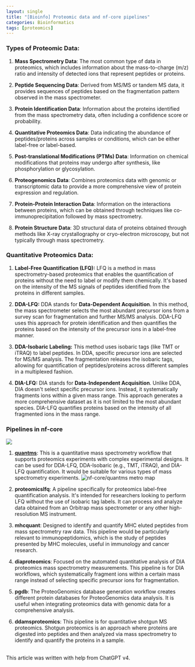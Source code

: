 ```yaml
---
layout: single
title: "[Bioinfo] Proteomic data and nf-core pipelines"
categories: Bioinformatics
tags: [proteomics]
---
```


### Types of Proteomic Data:

1. **Mass Spectrometry Data**: The most common type of data in proteomics, which includes information about the mass-to-charge (m/z) ratio and intensity of detected ions that represent peptides or proteins.

2. **Peptide Sequencing Data**: Derived from MS/MS or tandem MS data, it provides sequences of peptides based on the fragmentation pattern observed in the mass spectrometer.

3. **Protein Identification Data**: Information about the proteins identified from the mass spectrometry data, often including a confidence score or probability.

4. **Quantitative Proteomics Data**: Data indicating the abundance of peptides/proteins across samples or conditions, which can be either label-free or label-based.

5. **Post-translational Modifications (PTMs) Data**: Information on chemical modifications that proteins may undergo after synthesis, like phosphorylation or glycosylation.

6. **Proteogenomics Data**: Combines proteomics data with genomic or transcriptomic data to provide a more comprehensive view of protein expression and regulation.

7. **Protein-Protein Interaction Data**: Information on the interactions between proteins, which can be obtained through techniques like co-immunoprecipitation followed by mass spectrometry.

8. **Protein Structure Data**: 3D structural data of proteins obtained through methods like X-ray crystallography or cryo-electron microscopy, but not typically through mass spectrometry.

### Quantitative Proteomics Data:

1. **Label-Free Quantification (LFQ):**
   LFQ is a method in mass spectrometry-based proteomics that enables the quantification of proteins without the need to label or modify them chemically. It's based on the intensity of the MS signals of peptides identified from the proteins in different samples.

2. **DDA-LFQ:**
   DDA stands for **Data-Dependent Acquisition**. In this method, the mass spectrometer selects the most abundant precursor ions from a survey scan for fragmentation and further MS/MS analysis. DDA-LFQ uses this approach for protein identification and then quantifies the proteins based on the intensity of the precursor ions in a label-free manner.

3. **DDA-Isobaric Labeling:**
   This method uses isobaric tags (like TMT or iTRAQ) to label peptides. In DDA, specific precursor ions are selected for MS/MS analysis. The fragmentation releases the isobaric tags, allowing for quantification of peptides/proteins across different samples in a multiplexed fashion.

4. **DIA-LFQ:**
   DIA stands for **Data-Independent Acquisition**. Unlike DDA, DIA doesn't select specific precursor ions. Instead, it systematically fragments ions within a given mass range. This approach generates a more comprehensive dataset as it is not limited to the most abundant species. DIA-LFQ quantifies proteins based on the intensity of all fragmented ions in the mass range. 

### Pipelines in nf-core

![](../../images/2024-03-14-lcms-proteomic-data/2024-03-14-16-59-03-image.png)

1. [**quantms**](https://nf-co.re/quantms): This is a quantitative mass spectrometry workflow that supports proteomics experiments with complex experimental designs. It can be used for DDA-LFQ, DDA-Isobaric (e.g., TMT, iTRAQ), and DIA-LFQ quantification. It would be suitable for various types of mass spectrometry experiments.
   ![nf-core/quantms metro map](https://raw.githubusercontent.com/nf-core/quantms/1.2.0//docs/images/quantms_metro.png)

2. **proteomicslfq**: A pipeline specifically for proteomics label-free quantification analysis. It's intended for researchers looking to perform LFQ without the use of isobaric tag labels. It can process and analyze data obtained from an Orbitrap mass spectrometer or any other high-resolution MS instrument.

3. **mhcquant**: Designed to identify and quantify MHC eluted peptides from mass spectrometry raw data. This pipeline would be particularly relevant to immunopeptidomics, which is the study of peptides presented by MHC molecules, useful in immunology and cancer research.

4. **diaproteomics**: Focused on the automated quantitative analysis of DIA proteomics mass spectrometry measurements. This pipeline is for DIA workflows, which systematically fragment ions within a certain mass range instead of selecting specific precursor ions for fragmentation.

5. **pgdb**: The ProteoGenomics database generation workflow creates different protein databases for ProteoGenomics data analysis. It is useful when integrating proteomics data with genomic data for a comprehensive analysis.

6. **ddamsproteomics**: This pipeline is for quantitative shotgun MS proteomics. Shotgun proteomics is an approach where proteins are digested into peptides and then analyzed via mass spectrometry to identify and quantify the proteins in a sample.

<br>This article was written with help from ChatGPT v4.